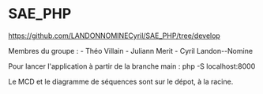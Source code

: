 # SAE_PHP
https://github.com/LANDONNOMINECyril/SAE_PHP/tree/develop

Membres du groupe : 
 	- Théo Villain
	- Juliann Merit
	- Cyril Landon--Nomine

Pour lancer l'application à partir de la branche main : php -S localhost:8000

Le MCD et le diagramme de séquences sont sur le dépot, à la racine.

